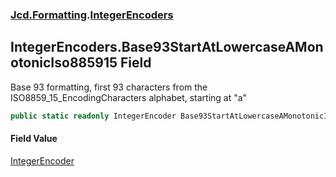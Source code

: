 ### [Jcd.Formatting](Jcd_Formatting.md 'Jcd.Formatting').[IntegerEncoders](Jcd_Formatting_IntegerEncoders.md 'Jcd.Formatting.IntegerEncoders')
## IntegerEncoders.Base93StartAtLowercaseAMonotonicIso885915 Field
Base 93 formatting, first 93 characters from the ISO8859_15_EncodingCharacters alphabet, starting at "a"  
```csharp
public static readonly IntegerEncoder Base93StartAtLowercaseAMonotonicIso885915;
```
#### Field Value
[IntegerEncoder](Jcd_Formatting_IntegerEncoder.md 'Jcd.Formatting.IntegerEncoder')
